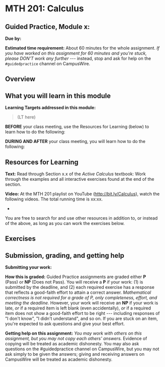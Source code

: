 # MTH 201: Calculus 

## Guided Practice, Module x: 

**Due by:** 

**Estimated time requirement:** About 60 minutes for the whole assignment. *If you have worked on this assignment for 60 minutes and you're stuck, please DON'T work any further* --- instead, stop and ask for help on the `#guidedpractice` channel on CampusWire. 

## Overview 



## What you will learn in this module 

**Learning Targets addressed in this module:** 

> (LT here)

**BEFORE** your class meeting, use the Resources for Learning (below) to learn how to do the following: 

**DURING AND AFTER** your class meeting, you will learn how to do the following: 


## Resources for Learning

**Text:** Read through Section x.x of the *Active Calculus* textbook:   Work through the examples and all interactive exercises found at the end of the section. 

**Video:** At the MTH 201 playlist on YouTube (http://bit.ly/Calculus), watch the following videos. The total running time is xx:xx. 

- 

You are free to search for and use other resources in addition to, or instead of the above, as long as you can work the exercises below.


## Exercises

## Submission, grading, and getting help 

**Submitting your work:** 

**How this is graded:** Guided Practice assignments are graded either **P** (Pass) or **NP** (Does not Pass). You will receive a **P** if your work: (1) is submitted by the deadline, and (2) each required exercise has a response that reflects a good-faith effort to attain a correct answer. *Mathematical correctness is not required for a grade of P, only completeness, effort, and meeting the deadline.* However, your work will receive an **NP** if your work is late, *or* if a required item is left blank (even accidentally), *or* if a required item does not show a good-faith effort to be right --- including responses of "I don't know", "I didn't understand", and so on. If you are stuck on an item, you're expected to ask questions and give your best effort. 

**Getting help on this assignment:** *You may work with others on this assignment, but you may not copy each others' answers.* Evidence of copying will be treated as academic dishonesty. You may also ask questions on the #guidedpractice channel on CampusWire, but you may not ask simply to be given the answers; giving and receiving answers on CampusWire will be treated as academic dishonesty.